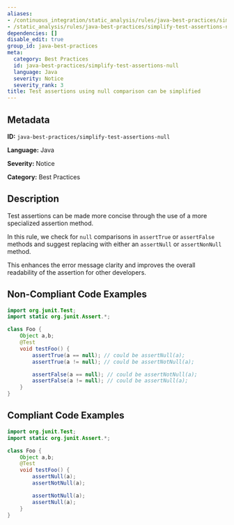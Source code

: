 ```yaml
---
aliases:
- /continuous_integration/static_analysis/rules/java-best-practices/simplify-test-assertions-null
- /static_analysis/rules/java-best-practices/simplify-test-assertions-null
dependencies: []
disable_edit: true
group_id: java-best-practices
meta:
  category: Best Practices
  id: java-best-practices/simplify-test-assertions-null
  language: Java
  severity: Notice
  severity_rank: 3
title: Test assertions using null comparison can be simplified
---
```

<!--  SOURCED FROM https://github.com/DataDog/datadog-static-analyzer-rule-docs -->


## Metadata
**ID:** `java-best-practices/simplify-test-assertions-null`

**Language:** Java

**Severity:** Notice

**Category:** Best Practices

## Description
Test assertions can be made more concise through the use of a more specialized assertion method.

In this rule, we check for `null` comparisons in `assertTrue` or `assertFalse` methods and suggest replacing with either an `assertNull` or `assertNonNull` method.

This enhances the error message clarity and improves the overall readability of the assertion for other developers.

## Non-Compliant Code Examples
```java
import org.junit.Test;
import static org.junit.Assert.*;

class Foo {
    Object a,b;
    @Test
    void testFoo() {
        assertTrue(a == null); // could be assertNull(a);
        assertTrue(a != null); // could be assertNotNull(a);

        assertFalse(a == null); // could be assertNotNull(a);
        assertFalse(a != null); // could be assertNull(a);
    }
}

```

## Compliant Code Examples
```java
import org.junit.Test;
import static org.junit.Assert.*;

class Foo {
    Object a,b;
    @Test
    void testFoo() {
        assertNull(a);
        assertNotNull(a);

        assertNotNull(a);
        assertNull(a);
    }
}

```
